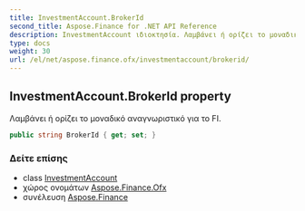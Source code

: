 ```yaml
---
title: InvestmentAccount.BrokerId
second_title: Aspose.Finance for .NET API Reference
description: InvestmentAccount ιδιοκτησία. Λαμβάνει ή ορίζει το μοναδικό αναγνωριστικό για το FI.
type: docs
weight: 30
url: /el/net/aspose.finance.ofx/investmentaccount/brokerid/
---
```

## InvestmentAccount.BrokerId property

Λαμβάνει ή ορίζει το μοναδικό αναγνωριστικό για το FI.

```csharp
public string BrokerId { get; set; }
```

### Δείτε επίσης

* class [InvestmentAccount](../)
* χώρος ονομάτων [Aspose.Finance.Ofx](../../investmentaccount/)
* συνέλευση [Aspose.Finance](../../../)


